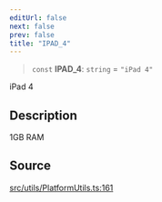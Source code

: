 ```yaml
---
editUrl: false
next: false
prev: false
title: "IPAD_4"
---
```


> `const` **IPAD\_4**: `string` = `"iPad 4"`

iPad 4

## Description

1GB RAM

## Source

[src/utils/PlatformUtils.ts:161](https://github.com/relishinc/dill-pixel/blob/c79d8e8552aaa0f13a29535c819ae67d025b4669/src/utils/PlatformUtils.ts#L161)
